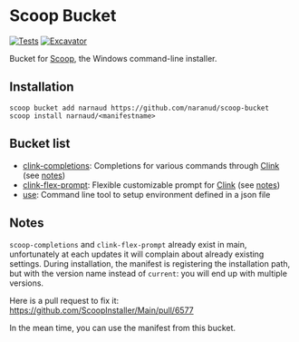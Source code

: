 # Scoop Bucket

[![Tests](https://github.com/narnaud/scoop-bucket/actions/workflows/ci.yml/badge.svg)](https://github.com/narnaud/scoop-bucket/actions/workflows/ci.yml) [![Excavator](https://github.com/narnaud/scoop-bucket/actions/workflows/excavator.yml/badge.svg)](https://github.com/narnaud/scoop-bucket/actions/workflows/excavator.yml)

Bucket for [Scoop](https://scoop.sh), the Windows command-line installer.

## Installation

```pwsh
scoop bucket add narnaud https://github.com/naranud/scoop-bucket
scoop install narnaud/<manifestname>
```

## Bucket list

- [clink-completions](https://github.com/vladimir-kotikov/clink-completions): Completions for various commands through [Clink](https://chrisant996.github.io/clink/) (see [notes](#notes))
- [clink-flex-prompt](https://github.com/chrisant996/clink-flex-prompt): Flexible customizable prompt for [Clink](https://chrisant996.github.io/clink/) (see [notes](#notes))
- [use](https://github.com/narnaud/use): Command line tool to setup environment defined in a json file

## Notes

`scoop-completions` and `clink-flex-prompt` already exist in main, unfortunately at each updates it will complain about already existing settings. During installation, the manifest is registering the installation path, but with the version name instead of `current`: you will end up with multiple versions.

Here is a pull request to fix it: <https://github.com/ScoopInstaller/Main/pull/6577>

In the mean time, you can use the manifest from this bucket.
